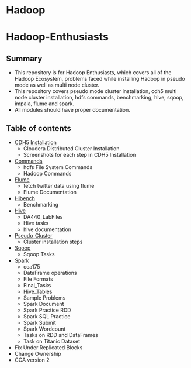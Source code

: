 # Hadoop

# Hadoop-Enthusiasts

## Summary

* This repository is for Hadoop Enthusiasts, which covers all of the Hadoop Ecosystem, problems faced while installing Hadoop in pseudo mode as well as multi node cluster.
* This repository covers pseudo mode cluster installation, cdh5 multi node cluster installation, hdfs commands, benchmarking, hive, sqoop, impala, flume and spark.
* All modules should have proper documentation.

## Table of contents

* [CDH5 Installation](https://github.com/kaushikamaravadi/Hadoop/tree/master/cdh5_installation)
  * Cloudera Distributed Cluster Installation
  * Screenshots for each step in CDH5 Installation
* [Commands](https://github.com/kaushikamaravadi/Hadoop/tree/master/commands)
  * hdfs File System Commands
  * Hadoop Commands
* [Flume](https://github.com/kaushikamaravadi/Hadoop/tree/master/flume)
  * fetch twitter data using flume
  * Flume Documentation
* [Hibench](https://github.com/kaushikamaravadi/Hadoop/tree/master/Hibench)
  * Benchmarking 
* [Hive](https://github.com/kaushikamaravadi/Hadoop/tree/master/hive)
  * DA440_LabFiles
  * Hive tasks
  * hive documentation
* [Pseudo_Cluster](https://github.com/kaushikamaravadi/Hadoop/tree/master/pseudo_cluster)
  * Cluster installation steps
* [Sqoop](https://github.com/kaushikamaravadi/Hadoop/tree/master/sqoop)
  * Sqoop Tasks
* [Spark](https://github.com/kaushikamaravadi/Hadoop/tree/master/spark)
  * cca175
  * DataFrame operations
  * File Formats
  * Final_Tasks
  * Hive_Tables
  * Sample Problems
  * Spark Document
  * Spark Practice RDD
  * Spark SQL Practice
  * Spark Submit
  * Spark Wordcount
  * Tasks on RDD and DataFrames
  * Task on Titanic Dataset 
* Fix Under Replicated Blocks
* Change Ownership
* CCA version 2


